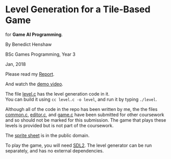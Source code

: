 # Level Generation for a Tile-Based Game
for **Game AI Programming**.

By Benedict Henshaw

BSc Games Programming, Year 3

Jan, 2018

Please read my [Report](https://github.com/benhenshaw/game_ai_tech_demo/blob/master/Report.md).

And watch the [demo video](https://youtu.be/CLVmOceJYUs).

The file [level.c](https://github.com/benhenshaw/game_ai_tech_demo/blob/master/level.c) has the level generation code in it.</br>
You can build it using `cc level.c -o level`, and run it by typing `./level`.

Although all of the code in the repo has been written by me, the the files [common.c](https://github.com/benhenshaw/game_ai_tech_demo/blob/master/common.c), [editor.c](https://github.com/benhenshaw/game_ai_tech_demo/blob/master/editor.c), and [game.c](https://github.com/benhenshaw/game_ai_tech_demo/blob/master/game.c) have been submitted for other coursework and so should not be marked for this submission. The game that plays these levels is provided but is not part of the coursework.

The [sprite sheet](https://github.com/benhenshaw/game_ai_tech_demo/blob/master/sheet.bmp) is in the public domain.

To play the game, you will need [SDL2](https://libsdl.org/). The level generator can be run separately, and has no external dependencies.
